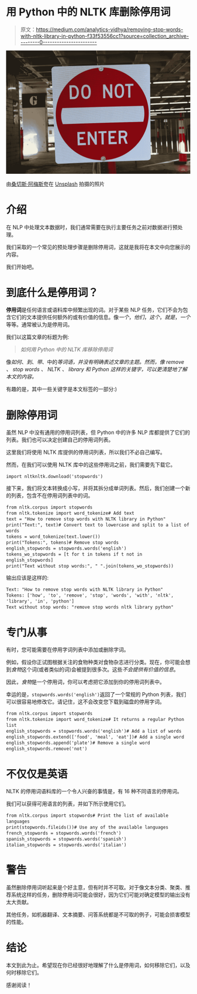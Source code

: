 # 用 Python 中的 NLTK 库删除停用词

> 原文：<https://medium.com/analytics-vidhya/removing-stop-words-with-nltk-library-in-python-f33f53556cc1?source=collection_archive---------0----------------------->

![](img/0b2e6a49c223c507598f552d6b16680d.png)

由[桑切斯·阿梅斯夸](https://unsplash.com/@samchezamezcua?utm_source=medium&utm_medium=referral)在 [Unsplash](https://unsplash.com?utm_source=medium&utm_medium=referral) 拍摄的照片

# 介绍

在 NLP 中处理文本数据时，我们通常需要在执行主要任务之前对数据进行预处理。

我们采取的一个常见的预处理步骤是删除停用词，这就是我将在本文中向您展示的内容。

我们开始吧。

# 到底什么是停用词？

**停用词**是任何语言或语料库中频繁出现的词。对于某些 NLP 任务，它们不会为包含它们的文本提供任何额外的或有价值的信息。像*一个*，*他们*，*这个*，*就是*，*一个*等等。通常被认为是停用词。

我们以这篇文章的标题为例:

> *如何用 Python 中的 NLTK 库移除停用词*

像*如何*、*到*、*带*、中的*等词语，并没有明确表述文章的主题。然而，像 *remove* 、 *stop words* 、 *NLTK* 、 *library* 和 *Python* 这样的关键字，可以更清楚地了解本文的内容。*

有趣的是，其中一些关键字是本文标签的一部分:)

# 删除停用词

虽然 NLP 中没有通用的停用词列表，但 Python 中的许多 NLP 库都提供了它们的列表。我们也可以决定创建自己的停用词列表。

这里我们将使用 NLTK 库提供的停用词列表，所以我们不必自己编写。

然而，在我们可以使用 NLTK 库中的这些停用词之前，我们需要先下载它。

```
import nltknltk.download('stopwords')
```

接下来，我们将文本转换成小写，并将其拆分成单词列表。然后，我们创建一个新的列表，包含不在停用词列表中的词。

```
from nltk.corpus import stopwords
from nltk.tokenize import word_tokenize# Add text
text = "How to remove stop words with NLTK library in Python"
print("Text:", text)# Convert text to lowercase and split to a list of words
tokens = word_tokenize(text.lower())
print("Tokens:", tokens)# Remove stop words
english_stopwords = stopwords.words('english')
tokens_wo_stopwords = [t for t in tokens if t not in english_stopwords]
print("Text without stop words:", " ".join(tokens_wo_stopwords))
```

输出应该是这样的:

```
Text: "How to remove stop words with NLTK library in Python"
Tokens: ['how', 'to', 'remove', 'stop', 'words', 'with', 'nltk', 'library', 'in', 'python']
Text without stop words: "remove stop words nltk library python"
```

# 专门从事

有时，您可能需要在停用字词列表中添加或删除字词。

例如，假设你正试图根据关注的食物种类对食物杂志进行分类。现在，你可能会想到*食物*这个词(或者类似的词)会被提到很多次。这些*不会提供有价值的信息*。

因此，*食物*是一个停用词，你可以考虑把它添加到你的停用词列表中。

幸运的是，`stopwords.words('english')`返回了一个常规的 Python 列表，我们可以很容易地修改它。请记住，这不会改变您下载到磁盘的停用字词。

```
from nltk.corpus import stopwords
from nltk.tokenize import word_tokenize# It returns a regular Python list
english_stopwords = stopwords.words('english')# Add a list of words
english_stopwords.extend(['food', 'meal', 'eat'])# Add a single word
english_stopwords.append('plate')# Remove a single word
english_stopwords.remove('not')
```

# 不仅仅是英语

NLTK 的停用词语料库的一个令人兴奋的事情是，有 16 种不同语言的停用词。

我们可以获得可用语言的列表，并如下所示使用它们。

```
from nltk.corpus import stopwords# Print the list of available languages
print(stopwords.fileids())# Use any of the available languages
french_stopwords = stopwords.words('french')
spanish_stopwords = stopwords.words('spanish')
italian_stopwords = stopwords.words('italian')
```

# 警告

虽然删除停用词听起来是个好主意，但有时并不可取。对于像文本分类、聚类、推荐系统这样的任务，删除停用词可能会很好，因为它们可能对确定模型的输出没有太大贡献。

其他任务，如机器翻译、文本摘要、问答系统都是不可取的例子，可能会损害模型的性能。

# 结论

本文到此为止。希望现在你已经很好地理解了什么是停用词，如何移除它们，以及何时移除它们。

感谢阅读！